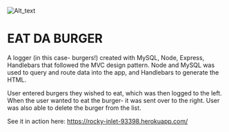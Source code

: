 
![Alt_text](https://s1.postimg.org/7x2bllm2e7/Screen_Shot_2017-10-24_at_6.48.05_AM.png)


# EAT DA BURGER

A logger (in this case- burgers!) created with MySQL, Node, Express, Handlebars that followed the MVC design pattern. Node and MySQL was used to query and route data into the app, and Handlebars to generate the HTML.

User entered burgers they wished to eat, which was then logged to the left. When the user wanted to eat the burger- it was sent over to the right. User was also able to delete the burger from the list.

See it in action here: https://rocky-inlet-93398.herokuapp.com/
